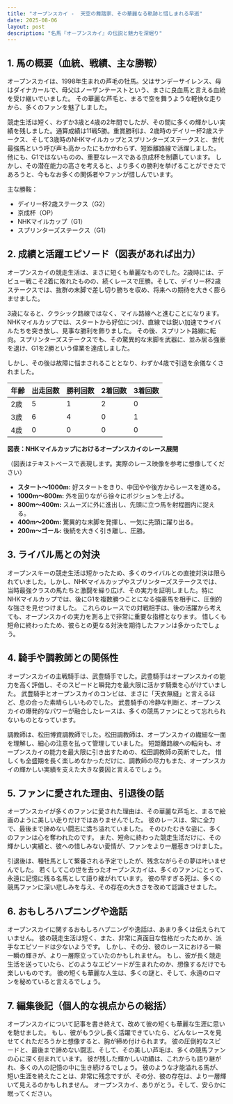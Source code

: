 ```yaml
---
title: "オープンスカイ -  天空の舞踏家、その華麗なる軌跡と惜しまれる早逝"
date: 2025-08-06
layout: post
description: "名馬『オープンスカイ』の伝説と魅力を深堀り"
---
```


## 1. 馬の概要（血統、戦績、主な勝鞍）

オープンスカイは、1998年生まれの芦毛の牡馬。父はサンデーサイレンス、母はダイナカールで、母父はノーザンテーストという、まさに良血馬と言える血統を受け継いでいました。  その華麗な芦毛と、まるで空を舞うような軽快な走りから、多くのファンを魅了しました。

競走生活は短く、わずか3歳と4歳の2年間でしたが、その間に多くの輝かしい実績を残しました。通算成績は11戦5勝。重賞勝利は、2歳時のデイリー杯2歳ステークス、そして3歳時のNHKマイルカップとスプリンターズステークスと、世代最強馬という呼び声も高かったにもかかわらず、短距離路線で活躍しました。  他にも、G1ではないものの、重要なレースである京成杯を制覇しています。  しかし、その潜在能力の高さを考えると、より多くの勝利を挙げることができたであろうと、今もなお多くの関係者やファンが惜しんでいます。


主な勝鞍：

* デイリー杯2歳ステークス（G2）
* 京成杯（OP）
* NHKマイルカップ（G1）
* スプリンターズステークス（G1）


## 2. 成績と活躍エピソード（図表があれば出力）

オープンスカイの競走生活は、まさに短くも華麗なものでした。2歳時には、デビュー戦こそ2着に敗れたものの、続くレースで圧勝。そして、デイリー杯2歳ステークスでは、抜群の末脚で差し切り勝ちを収め、将来への期待を大きく膨らませました。

3歳になると、クラシック路線ではなく、マイル路線へと進むことになります。  NHKマイルカップでは、スタートから好位につけ、直線では鋭い加速でライバルたちを突き放し、見事な勝利を飾りました。  その後、スプリント路線に転向。スプリンターズステークスでも、その驚異的な末脚を武器に、並み居る強豪を退け、G1を2勝という偉業を達成しました。

しかし、その後は故障に悩まされることとなり、わずか4歳で引退を余儀なくされました。

| 年齢 | 出走回数 | 勝利回数 | 2着回数 | 3着回数 |
|---|---|---|---|---|
| 2歳 | 5 | 1 | 2 | 0 |
| 3歳 | 6 | 4 | 0 | 1 |
| 4歳 | 0 | 0 | 0 | 0 |


**図表：NHKマイルカップにおけるオープンスカイのレース展開**

（図表はテキストベースで表現します。実際のレース映像を参考に想像してください）

* **スタート～1000m:**  好スタートをきり、中団やや後方からレースを進める。
* **1000m～800m:**  外を回りながら徐々にポジションを上げる。
* **800m～400m:**  スムーズに外に進出し、先頭に立つ馬を射程圏内に捉える。
* **400m～200m:**  驚異的な末脚を発揮し、一気に先頭に躍り出る。
* **200m～ゴール:**  後続を大きく引き離し、圧勝。


## 3. ライバル馬との対決

オープンスキーの競走生活は短かったため、多くのライバルとの直接対決は限られていました。しかし、NHKマイルカップやスプリンターズステークスでは、当時最強クラスの馬たちと激闘を繰り広げ、その実力を証明しました。特にNHKマイルカップでは、後にG1を複数勝つことになる強豪馬を相手に、圧倒的な強さを見せつけました。  これらのレースでの対戦相手は、後の活躍から考えても、オープンスカイの実力を測る上で非常に重要な指標となります。  惜しくも短命に終わったため、彼らとの更なる対決を期待したファンは多かったでしょう。


## 4. 騎手や調教師との関係性

オープンスカイの主戦騎手は、武豊騎手でした。武豊騎手はオープンスカイの能力を高く評価し、そのスピードと瞬発力を最大限に活かす騎乗を心がけていました。  武豊騎手とオープンスカイのコンビは、まさに「天衣無縫」と言えるほど、息の合った素晴らしいものでした。  武豊騎手の冷静な判断と、オープンスカイの爆発的なパワーが融合したレースは、多くの競馬ファンにとって忘れられないものとなっています。

調教師は、松田博資調教師でした。松田調教師は、オープンスカイの繊細な一面を理解し、細心の注意を払って管理していました。  短距離路線への転向も、オープンスカイの能力を最大限に引き出すための、松田調教師の英断でした。  惜しくも全盛期を長く楽しめなかっただけに、調教師の尽力もまた、オープンスカイの輝かしい実績を支えた大きな要因と言えるでしょう。


## 5. ファンに愛された理由、引退後の話

オープンスカイが多くのファンに愛された理由は、その華麗な芦毛と、まるで絵画のように美しい走りだけではありませんでした。  彼のレースは、常に全力で、最後まで諦めない闘志に満ち溢れていました。  そのひたむきな姿に、多くのファンは心を奪われたのです。  また、短命に終わった競走生活だけに、その輝かしい実績と、彼への惜しみない愛情が、ファンをより一層惹きつけました。

引退後は、種牡馬として繋養される予定でしたが、残念ながらその夢は叶いませんでした。  若くしてこの世を去ったオープンスカイは、多くのファンにとって、永遠に記憶に残る名馬として語り継がれています。  彼の早すぎる死は、多くの競馬ファンに深い悲しみを与え、その存在の大きさを改めて認識させました。


## 6. おもしろハプニングや逸話

オープンスカイに関するおもしろハプニングや逸話は、あまり多くは伝えられていません。  彼の競走生活は短く、また、非常に真面目な性格だったためか、派手なエピソードは少ないようです。  しかし、その分、彼のレースにおける一瞬一瞬の輝きが、より一層際立っていたのかもしれません。  もし、彼が長く競走生活を送っていたら、どのようなエピソードが生まれたのか、想像するだけでも楽しいものです。  彼の短くも華麗な人生は、多くの謎と、そして、永遠のロマンを秘めていると言えるでしょう。


## 7. 編集後記（個人的な視点からの総括）

オープンスカイについて記事を書き終えて、改めて彼の短くも華麗な生涯に思いを馳せました。  もし、彼がもう少し長く活躍できていたら、どんなレースを見せてくれただろうかと想像すると、胸が締め付けられます。  彼の圧倒的なスピードと、最後まで諦めない闘志、そして、その美しい芦毛は、多くの競馬ファンの心に深く刻まれています。  彼が残した輝かしい功績は、これからも語り継がれ、多くの人の記憶の中に生き続けるでしょう。  彼のような才能溢れる馬が、短い生涯を終えたことは、非常に残念ですが、その分、彼の存在は、より一層輝いて見えるのかもしれません。  オープンスカイ、ありがとう。そして、安らかに眠ってください。
